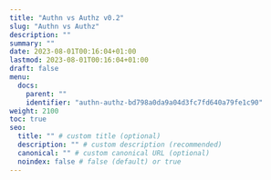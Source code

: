 ```yaml
---
title: "Authn vs Authz v0.2"
slug: "Authn vs Authz"
description: ""
summary: ""
date: 2023-08-01T00:16:04+01:00
lastmod: 2023-08-01T00:16:04+01:00
draft: false
menu:
  docs:
    parent: ""
    identifier: "authn-authz-bd798a0da9a04d3fc7fd640a79fe1c90"
weight: 2100
toc: true
seo:
  title: "" # custom title (optional)
  description: "" # custom description (recommended)
  canonical: "" # custom canonical URL (optional)
  noindex: false # false (default) or true
---
```

